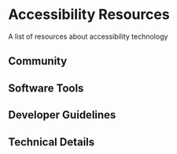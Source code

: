 # Accessibility Resources
A list of resources about accessibility technology

## Community

## Software Tools

## Developer Guidelines

## Technical Details
